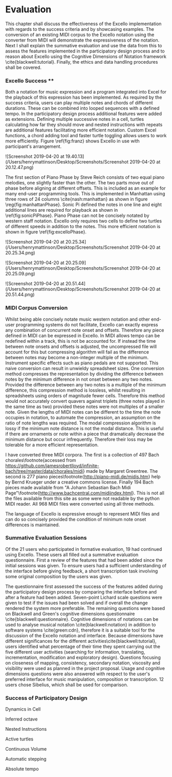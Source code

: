# Evaluation

This chapter shall discuss the effectiveness of the Excello implementation with regards to the success criteria and by showcasing examples. The conversion of an existing MIDI corpus to the Excello notation using the converter from MIDI will demonstrate the expressiveness of the notation. Next I shall explain the summative evaluation and use the data from this to assess the features implemented in the participatory design process and to reason about Excello using the Cognitive Dimensions of Notation framework \cite{blackwell:tutorial}. Finally, the ethics and data handling procedures shall be covered.

### Excello Success **

Both a notation for music expression and a program integrated into Excel for the playback of this expression has been implemented. As required by the success criteria, users can play multiple notes and chords of different durations. These can be combined into looped sequences with a defined tempo. In the participatory design process additional features were added as extensions. Defining multiple successive notes in a cell, turtles calculating how far they should move and nested instructions with repeats are additional features facilitating more efficient notation. Custom Excel functions, a chord adding tool and faster turtle toggling allows users to work more efficiently. Figure \ref{fig:franz} shows Excello in use with participant's arrangement. 

![Screenshot 2019-04-20 at 19.40.13](/Users/henrymattinson/Desktop/Screenshots/Screenshot 2019-04-20 at 20.12.47.png)

The first section of Piano Phase by Steve Reich consists of two equal piano melodies, one slightly faster than the other. The two parts move out of phase before aligning at different offsets. This is included as an example for many end-user programming tools. This is implemented in Manhattan using three rows of 24 columns \cite{nash:manhattan} as shown in figure \reg{fig:manhattanPhase}. Sonic Pi defined the notes in one line and eight additional lines are required for playback as shown in \ref{fig:sonicPiPhase}. Piano Phase can not be concisely notated by western staff notation. Excello only requires two cells to define two turtles of different speeds in addition to the notes. This more efficient notation is shown in figure \ref{fig:excelloPhase}.

![Screenshot 2019-04-20 at 20.25.34](/Users/henrymattinson/Desktop/Screenshots/Screenshot 2019-04-20 at 20.25.34.png)

![Screenshot 2019-04-20 at 20.25.09](/Users/henrymattinson/Desktop/Screenshots/Screenshot 2019-04-20 at 20.25.09.png)

![Screenshot 2019-04-20 at 20.51.44](/Users/henrymattinson/Desktop/Screenshots/Screenshot 2019-04-20 at 20.51.44.png)

### MIDI Corpus Conversion

Whilst being able concisely notate music western notation and other end-user programming systems do not facilitate, Excello can exactly express any combination of concurrent note onset and offsets. Therefore any piece defined in MIDI can be expressed in Excello. In MIDI allows tempo can be redefined within a track, this is not be accounted for. If instead the time between note onsets and offsets is adjusted, the uncompressed file will account for this but compressing algorithm will fail as the difference between notes may become a non-integer multiple of the minimum. Instrument specific effects such as piano pedals are not supported. This naive conversion can result in unwieldy spreadsheet sizes. One conversion method compresses the representation by dividing the difference between notes by the minimum difference in not onset between any two notes. Provided the difference between any two notes is a multiple of the minimum difference, this compression method is lossless, whilst resulting in spreadsheets using orders of magnitude fewer cells. Therefore this method would not accurately convert quavers against triplets (three notes played in the same time as two) provided these notes were not multiples of a smaller note. Given the lengths of MIDI notes can be different to the time the note occupies in notation, to automate the compression, an assumption on the ratio of note lengths was required. The modal compression algorithm is lossy if the minimum note distance is not the modal distance. This is useful if there are ornaments or note within a piece that dramatically decrease the minimum distance but occur infrequently. Therefore their loss may be tolerable for a more efficient representation. 

I have converted three MIDI corpora. The first is a collection of 497 Bach chorales\footnote{accessed from <https://github.com/jamesrobertlloyd/infinite-bach/tree/master/data/chorales/midi>} made by Margaret Greentree. The second is 277 piano pieces\footnote{<http://piano-midi.de/midis.htm>} help by Bernd Krueger  under a creative commons license. Finally 194 Bach pieces made available from "A Johann Sebastian Bach Midi Page"\footnote{<http://www.bachcentral.com/midiindex.html>}. This is not all the files available from this site as some were not readable by the python MIDI reader. All 968 MIDI files were converted using all three methods.

The language of Excello is expressive enough to represent MIDI files and can do so concisely provided the condition of minimum note onset differences is maintained. 

### Summative Evaluation Sessions

Of the 21 users who participated in formative evaluation, 19 had continued using Excello. These users all filled out a summative evaluation questionnaire. First a review of the features that had been added since the initial sessions was given. To ensure users had a sufficient understanding of the interface before giving feedback, a short transcription task involving some original composition by the users was given. 

The questionnaire first assessed the success of the features added during the participatory design process by comparing the interface before and after a feature had been added. Seven-point Lichard scale questions were given to test if the issues had been solved and if overall the change rendered the system more preferable. The remaining questions were based on Blackwell and Green's cognitive dimensions questionnaire \cite{blackwell:questionnaire}. Cognitive dimensions of notations can be used to analyse musical notation \cite{blackwell:notation} in addition to software systems \cite{green:cdn}, therefore it is a suitable tool for the discussion of the Excello notation and interface. Because dimensions have different significances for the different activities\cite{blackwell:tutorial}, users identified what percentage of their time they spent carrying out the five different user activities (searching for information, translating, incrementation, modification and exploratory design). Questions focusing on closeness of mapping, consistency, secondary notation, viscosity and visibility were used as planned in the project proposal. Usage and cognitive dimensions questions were also answered with respect to the user's preferred interface for music manipulation, composition or transcription. 12 users chose Sibelius, which shall be used for comparison. 

### Success of Participatory Design

Dynamics in Cell

Inferred octave

Nested Instructions

Active turtles

Continuous Volume

Automatic stepping

Absolute tempo
